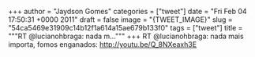 
+++
author = "Jaydson Gomes"
categories = ["tweet"]
date = "Fri Feb 04 17:50:31 +0000 2011"
draft = false
image = "{TWEET_IMAGE}"
slug = "54ca5469e31909c14b12f1a614a15ae679b133f0"
tags = ["tweet"]
title = """RT @lucianohbraga: nada m..."""
+++
RT @lucianohbraga: nada mais importa, fomos enganados: http://youtu.be/Q_8NXeaxh3E
